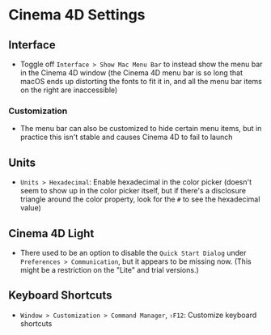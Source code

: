 # Cinema 4D Settings

## Interface

- Toggle off `Interface > Show Mac Menu Bar` to instead show the menu bar in the Cinema 4D window (the Cinema 4D menu bar is so long that macOS ends up distorting the fonts to fit it in, and all the menu bar items on the right are inaccessible)

### Customization

- The menu bar can also be customized to hide certain menu items, but in practice this isn't stable and causes Cinema 4D to fail to launch

## Units

- `Units > Hexadecimal`: Enable hexadecimal in the color picker (doesn't seem to show up in the color picker itself, but if there's a disclosure triangle around the color property, look for the `#` to see the hexadecimal value)

## Cinema 4D Light

- There used to be an option to disable the `Quick Start Dialog` under `Preferences > Communication`, but it appears to be missing now. (This might be a restriction on the "Lite" and trial versions.)

## Keyboard Shortcuts

- `Window > Customization > Command Manager`, `⇧F12`: Customize keyboard shortcuts
